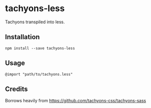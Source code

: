 # tachyons-less

Tachyons transpiled into less.

## Installation

```
npm install --save tachyons-less
```

## Usage

```
@import "path/to/tachyons.less"
```

## Credits

Borrows heavily from https://github.com/tachyons-css/tachyons-sass
